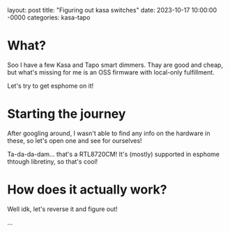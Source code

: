 layout: post
title: "Figuring out kasa switches"
date: 2023-10-17 10:00:00 -0000
categories: kasa-tapo

# What?

Soo I have a few Kasa and Tapo smart dimmers. Thay are good and cheap, but what's missing for me is an OSS firmware with local-only fulfillment.

Let's try to get esphome on it!

# Starting the journey

After googling around, I wasn't able to find any info on the hardware in these, so let's open one and see for ourselves!

Ta-da-da-dam... that's a RTL8720CM! It's (mostly) supported in esphome thtough libretiny, so that's cool!

# How does it actually work?

Well idk, let's reverse it and figure out!

...


